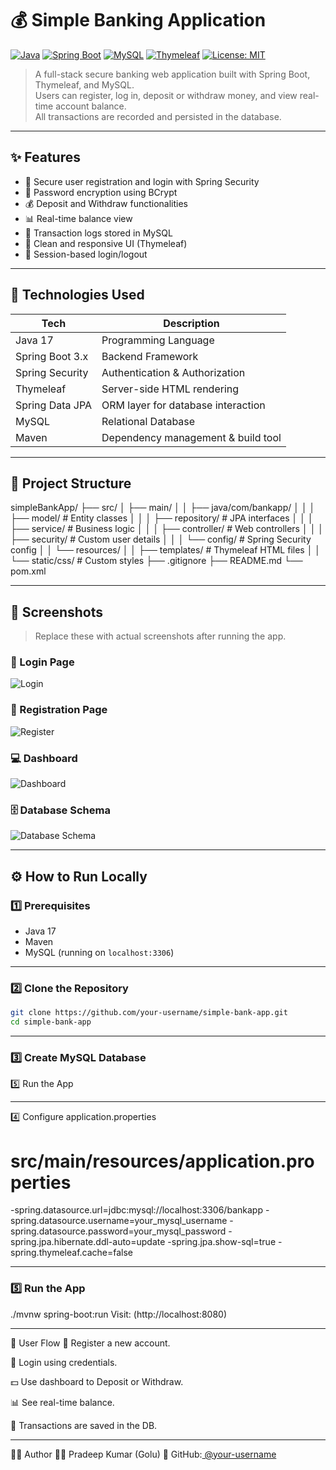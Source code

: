 # 💰 Simple Banking Application

[![Java](https://img.shields.io/badge/Java-17-blue.svg)](https://www.oracle.com/java/)
[![Spring Boot](https://img.shields.io/badge/Spring--Boot-3.x-brightgreen)](https://spring.io/projects/spring-boot)
[![MySQL](https://img.shields.io/badge/Database-MySQL-blue.svg)](https://www.mysql.com/)
[![Thymeleaf](https://img.shields.io/badge/UI-Thymeleaf-orange)](https://www.thymeleaf.org/)
[![License: MIT](https://img.shields.io/badge/License-MIT-yellow.svg)](https://opensource.org/licenses/MIT)

> A full-stack secure banking web application built with Spring Boot, Thymeleaf, and MySQL.  
> Users can register, log in, deposit or withdraw money, and view real-time account balance.  
> All transactions are recorded and persisted in the database.

---

## ✨ Features

- 🔐 Secure user registration and login with Spring Security
- 🔑 Password encryption using BCrypt
- 💰 Deposit and Withdraw functionalities
- 📊 Real-time balance view
- 🧾 Transaction logs stored in MySQL
- 🎨 Clean and responsive UI (Thymeleaf)
- 🔁 Session-based login/logout

---

## 🧱 Technologies Used

| Tech             | Description                        |
|------------------|------------------------------------|
| Java 17          | Programming Language               |
| Spring Boot 3.x  | Backend Framework                  |
| Spring Security  | Authentication & Authorization     |
| Thymeleaf        | Server-side HTML rendering         |
| Spring Data JPA  | ORM layer for database interaction |
| MySQL            | Relational Database                |
| Maven            | Dependency management & build tool |

---

## 📂 Project Structure

simpleBankApp/
├── src/
│ ├── main/
│ │ ├── java/com/bankapp/
│ │ │ ├── model/ # Entity classes
│ │ │ ├── repository/ # JPA interfaces
│ │ │ ├── service/ # Business logic
│ │ │ ├── controller/ # Web controllers
│ │ │ ├── security/ # Custom user details
│ │ │ └── config/ # Spring Security config
│ │ └── resources/
│ │ ├── templates/ # Thymeleaf HTML files
│ │ └── static/css/ # Custom styles
├── .gitignore
├── README.md
└── pom.xml


---

## 📸 Screenshots

> Replace these with actual screenshots after running the app.

### 🔐 Login Page  
![Login](screenshots/login.png)

### 📝 Registration Page  
![Register](screenshots/register.png)

### 💻 Dashboard  
![Dashboard](screenshots/dashboard.png)

### 🗄️ Database Schema

![Database Schema](screenshots/database.png)

---

## ⚙️ How to Run Locally

### 1️⃣ Prerequisites

- Java 17
- Maven
- MySQL (running on `localhost:3306`)

---

### 2️⃣ Clone the Repository

```bash
git clone https://github.com/your-username/simple-bank-app.git
cd simple-bank-app
```

---

### 3️⃣ Create MySQL Database

5️⃣ Run the App

---

4️⃣ Configure application.properties

# src/main/resources/application.properties

-spring.datasource.url=jdbc:mysql://localhost:3306/bankapp
-spring.datasource.username=your_mysql_username
-spring.datasource.password=your_mysql_password
-spring.jpa.hibernate.ddl-auto=update
-spring.jpa.show-sql=true
-spring.thymeleaf.cache=false

---

### 5️⃣ Run the App

./mvnw spring-boot:run
Visit: (http://localhost:8080)

---

👤 User Flow
📝 Register a new account.

🔐 Login using credentials.

💵 Use dashboard to Deposit or Withdraw.

📊 See real-time balance.

🧾 Transactions are saved in the DB.

---

🙋‍♂️ Author
👨‍💻 Pradeep Kumar (Golu)
🔗 GitHub:[ @your-username](https://github.com/pradeepkumar823)
